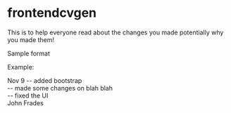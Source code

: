 # frontendcvgen
This is to help everyone read about the changes you made potentially why you made them!

Sample format

<date>
<description>
<user>

Example:

Nov 9
-- added bootstrap <br>
-- made some changes on blah blah <br>
-- fixed the UI <br>
John Frades <br>

